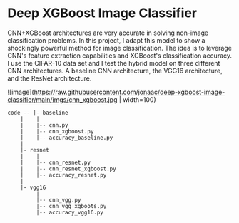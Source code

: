 # Deep XGBoost Image Classifier

CNN+XGBoost architectures are very accurate in solving non-image classification problems. In this project, I adapt this model to show a shockingly powerful method for image classification. The idea is to leverage CNN's feature extraction capabilities and XGBoost's classification accuracy. I use the CIFAR-10 data set and I test the hybrid model on three different CNN architectures. A baseline CNN architecture, the VGG16 architecture, and the ResNet architecture.

![image](https://raw.githubusercontent.com/jonaac/deep-xgboost-image-classifier/main/imgs/cnn_xgboost.jpg | width=100)

```
code -- |- baseline
	|    |
	|    |-- cnn.py
	|    |-- cnn_xgboost.py
	|    |-- accuracy_baseline.py
	|
	|- resnet
	|    |
	|    |-- cnn_resnet.py
	|    |-- cnn_resnet_xgboost.py
	|    |-- accuracy_resnet.py
	|
	|- vgg16
	     |
	     |-- cnn_vgg.py
	     |-- cnn_vgg_xgboots.py
	     |-- accuracy_vgg16.py
```
